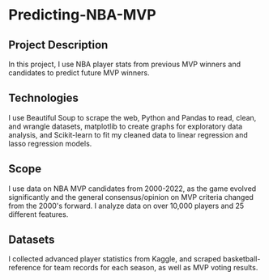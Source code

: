 # Predicting-NBA-MVP

## Project Description
In this project, I use NBA player stats from previous MVP winners and candidates to predict future MVP winners. 

## Technologies 
I use Beautiful Soup to scrape the web, Python and Pandas to read, clean, and wrangle datasets, matplotlib to create graphs for exploratory data analysis, and Scikit-learn to fit my cleaned data to linear regression and lasso regression models. 

## Scope
I use data on NBA MVP candidates from 2000-2022, as the game evolved significantly and the general consensus/opinion on MVP criteria changed from the 2000's forward. I analyze data on over 10,000 players and 25 different features. 

## Datasets
I collected advanced player statistics from Kaggle, and scraped basketball-reference for team records for each season, as well as MVP voting results. 
